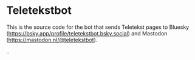# Teletekstbot

This is the source code for the bot that sends Teletekst pages to Bluesky (https://bsky.app/profile/teletekstbot.bsky.social) and Mastodon (https://mastodon.nl/@teletekstbot).

..
